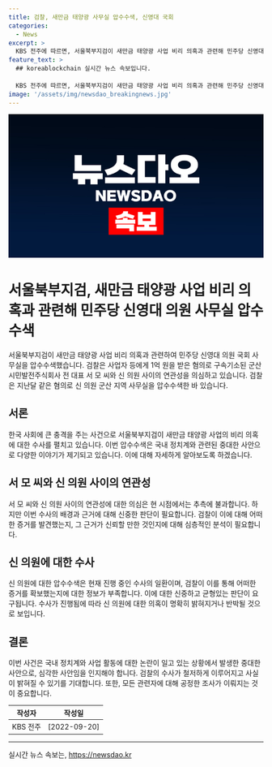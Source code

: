 ```yaml
---
title: 검찰, 새만금 태양광 사무실 압수수색, 신영대 국회
categories:
  - News
excerpt: >
  KBS 전주에 따르면, 서울북부지검이 새만금 태양광 사업 비리 의혹과 관련해 민주당 신영대 의원 국회 사무실을 압수수색했습니다. 검찰은 사업자 등에게 1억 원을 받은 혐의로 구속기소된 군산시민발전주식회사 전 대표 서 모 씨와 신 의원 사이 연관성을 의심하고 있습니다. 지난달에도 같은 혐의로 신 의원 군산 지역 사무실을 압수수색한 바 있습니다.
feature_text: >
  ## koreablockchain 실시간 뉴스 속보입니다.

  KBS 전주에 따르면, 서울북부지검이 새만금 태양광 사업 비리 의혹과 관련해 민주당 신영대 의원 국회 사무실을 압수수색했습니다. 검찰은 사업자 등에게 1억 원을 받은 혐의로 구속기소된 군산시민발전주식회사 전 대표 서 모 씨와 신 의원 사이 연관성을 의심하고 있습니다. 지난달에도 같은 혐의로 신 의원 군산 지역 사무실을 압수수색한 바 있습니다.
image: '/assets/img/newsdao_breakingnews.jpg'
---
```


<p><img src="/assets/img/newsdao_breakingnews.jpg" alt="koreablockchain 속보" /></p>

<h1 data-ke-size="size26">서울북부지검, 새만금 태양광 사업 비리 의혹과 관련해 민주당 신영대 의원 사무실 압수수색</h1>

<p data-ke-size="size16">서울북부지검이 새만금 태양광 사업 비리 의혹과 관련하여 민주당 신영대 의원 국회 사무실을 압수수색했습니다. 검찰은 사업자 등에게 1억 원을 받은 혐의로 구속기소된 군산시민발전주식회사 전 대표 서 모 씨와 신 의원 사이의 연관성을 의심하고 있습니다. 검찰은 지난달 같은 혐의로 신 의원 군산 지역 사무실을 압수수색한 바 있습니다.</p>

<h2 data-ke-size="size24">서론</h2>

<p data-ke-size="size16">한국 사회에 큰 충격을 주는 사건으로 서울북부지검이 새만금 태양광 사업의 비리 의혹에 대한 수사를 펼치고 있습니다. 이번 압수수색은 국내 정치계와 관련된 중대한 사안으로 다양한 이야기가 제기되고 있습니다. 이에 대해 자세하게 알아보도록 하겠습니다.</p>

<h2 data-ke-size="size24">서 모 씨와 신 의원 사이의 연관성</h2>

<p data-ke-size="size16">서 모 씨와 신 의원 사이의 연관성에 대한 의심은 현 시점에서는 추측에 불과합니다. 하지만 이번 수사의 배경과 근거에 대해 신중한 판단이 필요합니다. 검찰이 이에 대해 어떠한 증거를 발견했는지, 그 근거가 신뢰할 만한 것인지에 대해 심층적인 분석이 필요합니다.</p>

<h2 data-ke-size="size24">신 의원에 대한 수사</h2>

<p data-ke-size="size16">신 의원에 대한 압수수색은 현재 진행 중인 수사의 일환이며, 검찰이 이를 통해 어떠한 증거를 확보했는지에 대한 정보가 부족합니다. 이에 대한 신중하고 균형있는 판단이 요구됩니다. 수사가 진행됨에 따라 신 의원에 대한 의혹이 명확히 밝혀지거나 반박될 것으로 보입니다.</p>

<h2 data-ke-size="size24">결론</h2>

<p data-ke-size="size16">이번 사건은 국내 정치계와 사업 활동에 대한 논란이 일고 있는 상황에서 발생한 중대한 사안으로, 심각한 사안임을 인지해야 합니다. 검찰의 수사가 철저하게 이루어지고 사실이 밝혀질 수 있기를 기대합니다. 또한, 모든 관련자에 대해 공정한 조사가 이뤄지는 것이 중요합니다.</p>

<table>
<thead>
<tr>
<th>작성자</th>
<th>작성일</th>
</tr>
</thead>
<tbody>
<tr>
<td style="text-align: center; height: 23px;">KBS 전주</td>
<td style="text-align: center; height: 23px;">[2022-09-20]</td>
</tr>
</tbody>
</table>

<hr>
실시간 뉴스 속보는, <a href="https://newsdao.kr" rel="dofollow">https://newsdao.kr</a>



